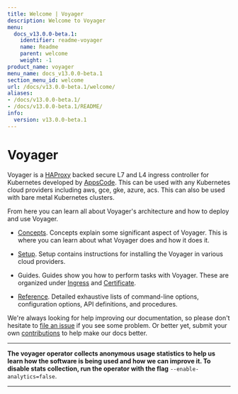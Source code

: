 ```yaml
---
title: Welcome | Voyager
description: Welcome to Voyager
menu:
  docs_v13.0.0-beta.1:
    identifier: readme-voyager
    name: Readme
    parent: welcome
    weight: -1
product_name: voyager
menu_name: docs_v13.0.0-beta.1
section_menu_id: welcome
url: /docs/v13.0.0-beta.1/welcome/
aliases:
- /docs/v13.0.0-beta.1/
- /docs/v13.0.0-beta.1/README/
info:
  version: v13.0.0-beta.1
---
```


# Voyager

Voyager is a [HAProxy](http://www.haproxy.org/) backed secure L7 and L4 ingress controller for Kubernetes developed by [AppsCode](https://appscode.com). This can be used with any Kubernetes cloud providers including aws, gce, gke, azure, acs. This can also be used with bare metal Kubernetes clusters.

From here you can learn all about Voyager's architecture and how to deploy and use Voyager.

- [Concepts](/docs/v13.0.0-beta.1/concepts/). Concepts explain some significant aspect of Voyager. This
is where you can learn about what Voyager does and how it does it.

- [Setup](/docs/v13.0.0-beta.1/setup/). Setup contains instructions for installing
  the Voyager in various cloud providers.

- Guides. Guides show you how to perform tasks with Voyager. These are organized under [Ingress](/docs/v13.0.0-beta.1/guides/ingress) and [Certificate](/docs/v13.0.0-beta.1/guides/certificate).

- [Reference](/docs/v13.0.0-beta.1/reference/). Detailed exhaustive lists of
command-line options, configuration options, API definitions, and procedures.

We're always looking for help improving our documentation, so please don't hesitate to
[file an issue](https://github.com/appscode/voyager/issues/new) if you see some problem.
Or better yet, submit your own [contributions](/docs/v13.0.0-beta.1/CONTRIBUTING) to help
make our docs better.

---

**The voyager operator collects anonymous usage statistics to help us learn how the software is being used and how we can improve it.
To disable stats collection, run the operator with the flag** `--enable-analytics=false`.

---

